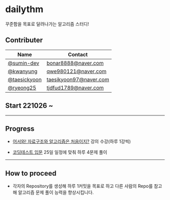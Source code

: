 # dailythm
꾸준함을 목표로 달려나가는 알고리즘 스터디!

## Contributer
| Name | Contact|
| ---- | ----   |
| [@sumin-dev](https://github.com/sumin-dev) | bonar8888@naver.com |
| [@kwanyung](https://github.com/kwanyung)  | qwe980121@naver.com |
| [@taesickyoon](https://github.com/taesikyoon) | taesikyoon97@naver.com |
| [@ryeong25](https://github.com/ryeong25) | tjdfud1789@naver.com |

## Start 221026 ~

---

## Progress
* [어서와! 자료구조와 알고리즘은 처음이지?](https://school.programmers.co.kr/learn/courses/57)  강의 수강(하루 1강씩)

* [코딩테스트 입문](https://school.programmers.co.kr/learn/challenges/beginner?order=acceptance_desc) 25일 일정에 맞춰 하루 4문제 풀이

---

## How to proceed
* 각자의 Repository를 생성해 하루 1커밋을 목표로 하고 다른 사람의 Repo를 참고해 알고리즘 문제 풀이 능력을 향상시킵니다.
